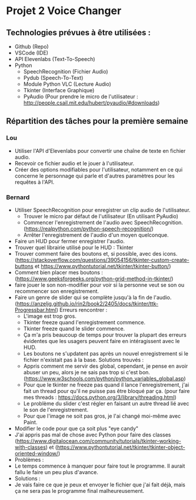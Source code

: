 # Projet 2 Voice Changer

## Technologies prévues à être utilisées :

- Github (Repo)
- VSCode (IDE)
- API Elevenlabs (Text-To-Speech)
- Python
    - SpeechRecognition (Fichier Audio)
    - Pydub (Speech-To-Text)
    - Module Python VLC (Lecture Audio)
    - Tkinter (Interface Graphique)
    - PyAudio (Pour prendre le micro de l'utilisateur : http://people.csail.mit.edu/hubert/pyaudio/#downloads)

## Répartition des tâches pour la première semaine

### Lou 

- Utiliser l'API d'Elevenlabs pour convertir une chaîne de texte en fichier audio.
- Recevoir ce fichier audio et le jouer à l'utilisateur.
- Créer des options modifiables pour l'utilisateur, notamment en ce qui concerne le personnage qui parle et d'autres paramètres pour les requêtes à l'API.

### Bernard

- Utiliser SpeechRecognition pour enregistrer un clip audio de l'utilisateur.
  - Trouver le micro par défaut de l'utilisateur (En utilisant PyAudio)
  - Commencer l'enregistrement de l'audio avec SpeechRecognition. (https://realpython.com/python-speech-recognition/)
  - Arrêter l'enregistrement de l'audio d'un moyen quelconque.
- Faire un HUD pour fermer enregistrer l'audio.
 - Trouver quel librairie utilisé pour le HUD : Tkinter
 - Trouver comment faire des boutons et, si possible, avec des icons. (https://stackoverflow.com/questions/39054156/tkinter-custom-create-buttons et https://www.pythontutorial.net/tkinter/tkinter-button/)
 - Comment bien placer mes boutons : (https://www.geeksforgeeks.org/python-grid-method-in-tkinter/)
 - faire jouer le son non-modifier pour voir si la personne veut se son ou recommencer son enregistrement. 
 - Faire un genre de slider qui se complète jusqu'à la fin de l'audio. (https://anzeljg.github.io/rin2/book2/2405/docs/tkinter/ttk-Progressbar.html)
  Erreurs rencontrer : 
   - L'image est trop gros.
   - Tkinter freeze quand l'enregistrement commence.
   - Tkinter freeze quand le slider commence.
   - Ça m'a pris beaucoup de temps pour trouver la plupart des erreurs évidentes que les usagers peuvent faire en intéragissent avec le HUD.
   - Les boutons ne s'updatent pas après un nouvel enregistrement si le fichier n'existait pas à la base. 
  Solutions trouvés :
   - Appris comment me servir des global, cependant, je pense en avoir abuser un peu, alors je ne sais pas trop si c'est bon. (https://www.w3schools.com/python/python_variables_global.asp)
   - Pour que le tkinter ne freeze pas quand il lance l'enregistrement, j'ai fait un thread pour qu'il ne puisse pas être bloqué par ça. (pour faire mes threads : https://docs.python.org/3/library/threading.html)
   - Le problème du slider c'est régler en faisant un autre thread lié avec le son de l'enregistrement.
   - Pour que l'image ne soit pas gros, je l'ai changé moi-même avec Paint.
- Modifier le code pour que ça soit plus "eye candy"
 - J'ai appris pas mal de chose avec Python pour faire des classes (https://www.digitalocean.com/community/tutorials/tkinter-working-with-classes) et (https://www.pythontutorial.net/tkinter/tkinter-object-oriented-window/)
 - Problèmes :
  - Le temps commence à manquer pour faire tout le programme. Il aurait fallu le faire un peu plus d'avance.
 - Solutions :
  - Je vais faire ce que je peux et envoyer le fichier que j'ai fait déjà, mais ça ne sera pas le programme final malheureusement. 

